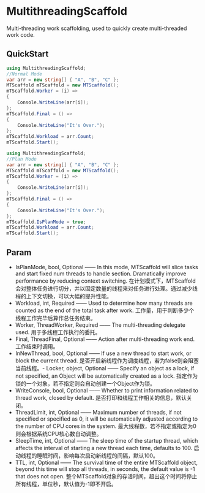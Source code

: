 # MultithreadingScaffold

Multi-threading work scaffolding, used to quickly create multi-threaded work code. 



## QuickStart

```c#
using MultithreadingScaffold;
//Normal Mode
var arr = new string[] { "A", "B", "C" };
MTScaffold mTScaffold = new MTScaffold();
mTScaffold.Worker = (i) =>
{
    Console.WriteLine(arr[i]);
};
mTScaffold.Final = () =>
{
    Console.WriteLine("It's Over.");
};
mTScaffold.Workload = arr.Count;
mTScaffold.Start();
```

```c#
using MultithreadingScaffold;
//Plan Mode
var arr = new string[] { "A", "B", "C" };
MTScaffold mTScaffold = new MTScaffold();
mTScaffold.Worker = (i) =>
{
    Console.WriteLine(arr[i]);
};
mTScaffold.Final = () =>
{
    Console.WriteLine("It's Over.");
};
mTScaffold.IsPlanMode = true;
mTScaffold.Workload = arr.Count;
mTScaffold.Start();
```


## Param

- IsPlanMode, bool, Optional —— In this mode, MTScaffold will slice tasks and start fixed num threads to handle section. Dramatically improve performance by reducing context switching. 在计划模式下，MTScaffold 会对整体任务进行切分，并以固定数量的线程来对任务进行处理。通过减少线程的上下文切换，可以大幅的提升性能。
- Workload, int, Required —— Used to determine how many threads are counted as the end of the total task after work. 工作量，用于判断多少个线程工作完毕后算作总任务结束。
- Worker, ThreadWorker, Required  —— The multi-threading delegate used. 用于多线程工作执行的委托。
- Final, ThreadFinal, Optional —— Action after multi-threading work end. 工作结束时调用。
- InNewThread, bool, Optional —— If use a new thread to start work, or block the current thread. 是否开启新线程作为调度线程，若为false则会阻塞当前线程。- Locker, object, Optional —— Specify an object as a lock, if not specified, an Object will be automatically created as a lock. 指定作为锁的一个对象，若不指定则会自动创建一个Object作为锁。
- WriteConsole, bool, Optional —— Whether to print information related to thread work, closed by default. 是否打印和线程工作相关的信息，默认关闭。
- ThreadLimit, int, Optional —— Maximum number of threads, if not specified or specified as 0, it will be automatically adjusted according to the number of CPU cores in the system. 最大线程数，若不指定或指定为0则会根据系统CPU核心数自动调整。
- SleepTime, int, Optional —— The sleep time of the startup thread, which affects the interval of starting a new thread each time, defaults to 100. 启动线程的睡眠时间，影响每次启动新线程的间隔，默认100。
- TTL, int, Optional —— The survival time of the entire MTScaffold object, beyond this time will stop all threads, in seconds, the default value is -1 that does not open. 整个MTScaffold对象的存活时间，超出这个时间将停止所有线程，单位秒，默认值为-1即不开启。

